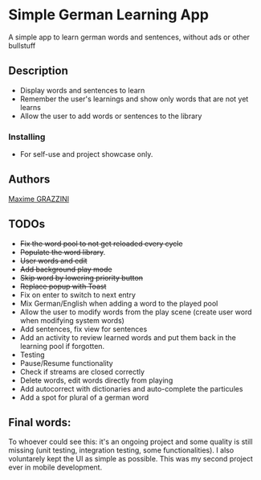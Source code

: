 # Simple German Learning App

A simple app to learn german words and sentences, without ads or other bullstuff

## Description

- Display words and sentences to learn
- Remember the user's learnings and show only words that are not yet learns
- Allow the user to add words or sentences to the library
  
### Installing

* For self-use and project showcase only.

## Authors

[Maxime GRAZZINI](linkedin.com/in/m-grazzini/)

## TODOs

- ~~Fix the word pool to not get reloaded every cycle~~
- ~~Populate the word library~~.
- ~~User words and edit~~
- ~~Add background play mode~~
- ~~Skip word by lowering priority button~~
- ~~Replace popup with Toast~~
- Fix on enter to switch to next entry
- Mix German/English when adding a word to the played pool
- Allow the user to modify words from the play scene (create user word when modifying system words)
- Add sentences, fix view for sentences
- Add an activity to review learned words and put them back in the learning pool if forgotten.
- Testing
- Pause/Resume functionality
- Check if streams are closed correctly
- Delete words, edit words directly from playing
- Add autocorrect with dictionaries and auto-complete the particules
- Add a spot for plural of a german word

## Final words:

To whoever could see this: it's an ongoing project and some quality is still missing (unit testing, integration testing, some functionalities). I also voluntarely kept the UI as simple as possible.
This was my second project ever in mobile development.
